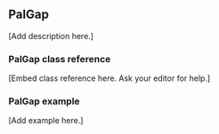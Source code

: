 ## PalGap

[Add description here.]

### PalGap class reference

[Embed class reference here. Ask your editor for help.]

### PalGap example

[Add example here.]

